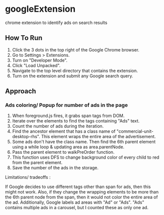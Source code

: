 # googleExtension
chrome extension to identify ads on search results

## How To Run
1. Click the 3 dots in the top right of the Google Chrome browser.
2. Go to Settings > Extensions.
3. Turn on "Developer Mode".
4. Click "Load Unpacked".
5. Navigate to the top level directory that contains the extension.
6. Turn on the extension and submit any Google search query.

## Approach
### Ads coloring/ Popup for number of ads in the page
1. When foreground.js fires, it grabs span tags from DOM.
2. Iterate over the elements to find the tags containing "Ads" text.
3. Count the number of ads during the iteration.
4. Find the ancestor element that has a class name of "commercial-unit-desktop-rhs". This element wraps the entire area of the advertisement.
5. Some ads don't have the class name. Then find the 6th parent element using a while loop & updating area as area.parentNode.
6. Pass the parent element to walkPreOrder function.
7. This function uses DFS to change background color of every child to red from the parent element.
8. Save the number of the ads in the storage.

Limitations/ tradeoffs : 

If Google decides to use different tags other than span for ads, then this might not work. Also, if they change the wrapping elements to be more than the 6th parent node from the span, then it would not color the entire area of the ad. Additionally, Google labels ad areas with "Ad" or "Ads". "Ads" contains multiple ads in a carousel, but I counted these as only one ad.
